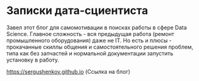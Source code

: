 # Записки дата-сциентиста

Завел этот блог для самомотивации в поисках работы в сфере Data Science. Главное сложность - вся предыдущая работа (ремонт промышленного оборудования) даже не IT. Но есть и плюсы - прокачанные скиллы общения и самостоятельного решения проблем, типа как без запчастей и нормальной документации запустить установку в работу.

<https://sergushenkov.github.io> (Ссылка на блог)
